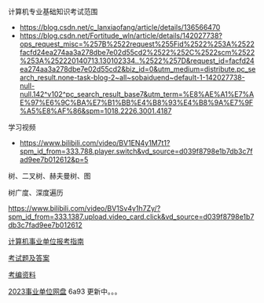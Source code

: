 
计算机专业基础知识考试范围
* https://blog.csdn.net/c_lanxiaofang/article/details/136566470
* https://blog.csdn.net/Fortitude_wln/article/details/142027738?ops_request_misc=%257B%2522request%255Fid%2522%253A%2522facfd24ea274aa3a278dbe7e02d55cd2%2522%252C%2522scm%2522%253A%252220140713.130102334..%2522%257D&request_id=facfd24ea274aa3a278dbe7e02d55cd2&biz_id=0&utm_medium=distribute.pc_search_result.none-task-blog-2~all~sobaiduend~default-1-142027738-null-null.142^v102^pc_search_result_base7&utm_term=%E8%AE%A1%E7%AE%97%E6%9C%BA%E7%B1%BB%E4%B8%93%E4%B8%9A%E7%9F%A5%E8%AF%86&spm=1018.2226.3001.4187

学习视频
* https://www.bilibili.com/video/BV1EN4y1M7t1?spm_id_from=333.788.player.switch&vd_source=d039f8798e1b7db3c7fad9ee7b012612&p=5

树、二叉树、赫夫曼树、图

树广度、深度遍历


https://www.bilibili.com/video/BV1Sv4y1h7Zy/?spm_id_from=333.1387.upload.video_card.click&vd_source=d039f8798e1b7db3c7fad9ee7b012612

[计算机事业单位报考指南](https://zhuanlan.zhihu.com/p/545929829)

[考试题及答案](https://www.doc88.com/p-19316402702664.html)

[考编资料](https://7opiqt.smartapps.baidu.com/?_chatParams=%7B%22agent_id%22%3A%22RC5xEPqqp3WYVYhq6IjjzUtsH3CAOnnM%22%2C%22content_build_id%22%3A%22%22%2C%22from%22%3A%22q2a%22%2C%22token%22%3A%22JMeWiLm5NVXlzwtp4YMJ98Wogo1ml0Os614QxwTchqwwqHtq%2B06vMg2BrnhmfA6D2H0ZprkiPrRC2o5vYvbsPOnhc46eLmLtNGLyTHaQk9CxbANeDkBSBmO0oL3gOEbHStc1%2Bj3haqT7%2BlqLnjHeK9OlzMhmjJDpjVNY7H22Yy4%3D%22%2C%22chat_no_login%22%3Atrue%7D&_swebScene=3711001210000000)

[2023事业单位网盘](https://pan.baidu.com/s/1eqJY3CQm51I5ole1tPM1EQ#list/path=%2Fsharelink1187617243-423645642417959%2F2023%E4%BA%8B%E4%B8%9A%E5%8D%95%E4%BD%8D&parentPath=%2Fsharelink1187617243-423645642417959) 6a93  更新中。。。